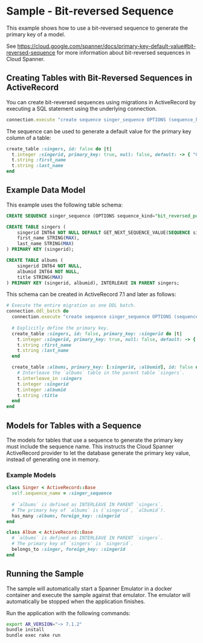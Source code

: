 # Sample - Bit-reversed Sequence

This example shows how to use a bit-reversed sequence to generate the primary key of a model.

See https://cloud.google.com/spanner/docs/primary-key-default-value#bit-reversed-sequence for more information
about bit-reversed sequences in Cloud Spanner.

## Creating Tables with Bit-Reversed Sequences in ActiveRecord
You can create bit-reversed sequences using migrations in ActiveRecord by executing a SQL statement using the underlying
connection.

```ruby
connection.execute "create sequence singer_sequence OPTIONS (sequence_kind = 'bit_reversed_positive')"
```

The sequence can be used to generate a default value for the primary key column of a table:

```ruby
create_table :singers, id: false do |t|
  t.integer :singerid, primary_key: true, null: false, default: -> { "GET_NEXT_SEQUENCE_VALUE(SEQUENCE singer_sequence)" }
  t.string :first_name
  t.string :last_name
end
```

## Example Data Model
This example uses the following table schema:

```sql
CREATE SEQUENCE singer_sequence (OPTIONS sequence_kind="bit_reversed_positive")

CREATE TABLE singers (
    singerid INT64 NOT NULL DEFAULT GET_NEXT_SEQUENCE_VALUE(SEQUENCE singer_sequence),
    first_name STRING(MAX),
    last_name STRING(MAX)
) PRIMARY KEY (singerid);

CREATE TABLE albums (
    singerid INT64 NOT NULL,
    albumid INT64 NOT NULL,
    title STRING(MAX)
) PRIMARY KEY (singerid, albumid), INTERLEAVE IN PARENT singers;
```

This schema can be created in ActiveRecord 7.1 and later as follows:

```ruby
# Execute the entire migration as one DDL batch.
connection.ddl_batch do
  connection.execute "create sequence singer_sequence OPTIONS (sequence_kind = 'bit_reversed_positive')"
  
  # Explicitly define the primary key.
  create_table :singers, id: false, primary_key: :singerid do |t|
    t.integer :singerid, primary_key: true, null: false, default: -> { "GET_NEXT_SEQUENCE_VALUE(SEQUENCE singer_sequence)" } 
    t.string :first_name
    t.string :last_name
  end

  create_table :albums, primary_key: [:singerid, :albumid], id: false do |t|
    # Interleave the `albums` table in the parent table `singers`.
    t.interleave_in :singers
    t.integer :singerid
    t.integer :albumid
    t.string :title
  end
end
```

## Models for Tables with a Sequence
The models for tables that use a sequence to generate the primary key must include the sequence name. This instructs
the Cloud Spanner ActiveRecord provider to let the database generate the primary key value, instead of generating one
in memory.

### Example Models

```ruby
class Singer < ActiveRecord::Base
  self.sequence_name = :singer_sequence
  
  # `albums` is defined as INTERLEAVE IN PARENT `singers`.
  # The primary key of `albums` is (`singerid`, `albumid`).
  has_many :albums, foreign_key: :singerid
end

class Album < ActiveRecord::Base
  # `albums` is defined as INTERLEAVE IN PARENT `singers`.
  # The primary key of `singers` is `singerid`.
  belongs_to :singer, foreign_key: :singerid
end
```

## Running the Sample

The sample will automatically start a Spanner Emulator in a docker container and execute the sample
against that emulator. The emulator will automatically be stopped when the application finishes.

Run the application with the following commands:

```bash
export AR_VERSION="~> 7.1.2"
bundle install
bundle exec rake run
```
